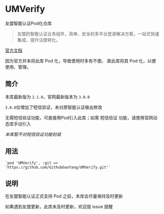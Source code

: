# UMVerify
友盟智能认证Pod化仓库

> 友盟的智能认证业务组件，简单、安全的多平台登录解决方案，一站式快速集成，提升注册转化。

[官方文档](https://developer.umeng.com/docs/143070/detail/143584)

因为官方并未将此库 Pod 化，导致使用时多有不便。
故此库将其 Pod 化，以便使用、管理。

## 简介

本库最新版为 `2.1.0`，官网最新版本为 `3.0.0`

`3.0.0`仅增加了短信验证，未对原智能认证做出修改

无需短信验证功能，可直接用Pod引入此库；如需 短信验证 功能，请使用官网动态库手动引入

*本库暂不对短信验证功能封装*

## 用法

```
`pod 'UMVerify', :git => 'https://github.com/GithubGaoYang/UMVerify.git'`
```

## 说明

在友盟智能认证正式支持 Pod 之前，本库会尽量保持及时更新

如果遇到友盟更新，此库未及时更新，欢迎提 issue 提醒
